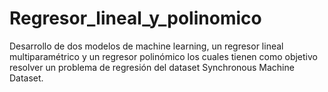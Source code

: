 # Regresor_lineal_y_polinomico
Desarrollo de dos modelos de machine learning, un regresor lineal multiparamétrico y un regresor polinómico los cuales tienen como objetivo resolver un problema de regresión del dataset Synchronous Machine Dataset.
